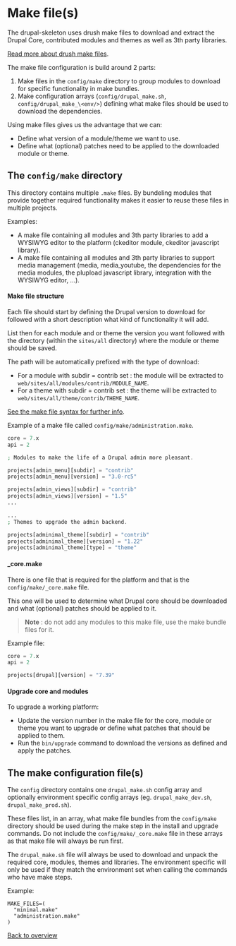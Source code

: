 # Make file(s)
The drupal-skeleton uses drush make files to download and extract the Drupal
Core, contributed modules and themes as well as 3th party libraries.

[Read more about drush make files][link-drush-make].

The make file configuration is build around 2 parts:

1. Make files in the `config/make` directory to group modules to download for
   specific functionality in make bundles.
2. Make configuration arrays (`config/drupal_make.sh`,
   `config/drupal_make_\<env/>`) defining what make files should be used to
   download the dependencies.

Using make files gives us the advantage that we can:

- Define what version of a module/theme we want to use.
- Define what (optional) patches need to be applied to the downloaded module or
  theme.



## The `config/make` directory
This directory contains multiple `.make` files. By bundeling modules that
provide together required functionality makes it easier to reuse these files in
multiple projects.

Examples:
- A make file containing all modules and 3th party libraries to add a WYSIWYG
  editor to the platform (ckeditor module, ckeditor javascript library).
- A make file containing all modules and 3th party libraries to support media
  management (media, media_youtube, the dependencies for the media modules,
  the plupload javascript library, integration with the WYSIWYG editor, ...).


#### Make file structure
Each file should start by defining the Drupal version to download for followed
with a short description what kind of functionality it will add.

List then for each module and or theme the version you want followed with the
directory (within the `sites/all` directory) where the module or theme should be
saved.

The path will be automatically prefixed with the type of download:
- For a module with subdir = contrib set : the module will be extracted to
  `web/sites/all/modules/contrib/MODULE_NAME`.
- For a theme with subdir = contrib set : the theme will be extracted to
  `web/sites/all/theme/contrib/THEME_NAME`.

[See the make file syntax for further info][link-drush-make].

Example of a make file called `config/make/administration.make`.

```php
core = 7.x
api = 2

; Modules to make the life of a Drupal admin more pleasant.

projects[admin_menu][subdir] = "contrib"
projects[admin_menu][version] = "3.0-rc5"

projects[admin_views][subdir] = "contrib"
projects[admin_views][version] = "1.5"
...

...
; Themes to upgrade the admin backend.

projects[adminimal_theme][subdir] = "contrib"
projects[adminimal_theme][version] = "1.22"
projects[adminimal_theme][type] = "theme"
```


#### _core.make
There is one file that is required for the platform and that is the
`config/make/_core.make` file.

This one will be used to determine what Drupal core should be downloaded and
what (optional) patches should be applied to it.

> **Note** : do not add any modules to this make file, use the make bundle files
  for it.

Example file:

```php
core = 7.x
api = 2

projects[drupal][version] = "7.39"
```


#### Upgrade core and modules
To upgrade a working platform:

- Update the version number in the make file for the core, module or theme you
  want to upgrade or define what patches that should be applied to them.
- Run the `bin/upgrade` command to download the versions as defined and apply
  the patches.



## The make configuration file(s)
The `config` directory contains one `drupal_make.sh` config array and optionally
environment specific config arrays (eg. `drupal_make_dev.sh`,
`drupal_make_prod.sh`).

These files list, in an array, what make file bundles from the `config/make`
directory should be used during the make step in the install and upgrade
commands. Do not include the `config/make/_core.make` file in these arrays as
that make file will always be run first.

The `drupal_make.sh` file will always be used to download and unpack the
required core, modules, themes and libraries. The environment specific will only
be used if they match the environment set when calling the commands who have
make steps.

Example:

```
MAKE_FILES=(
  "minimal.make"
  "administration.make"
)
```



[Back to overview][link-overview]



[link-drush-make]: http://www.drush.org/en/master/make/#the-make-file-format

[link-overview]: README.md
